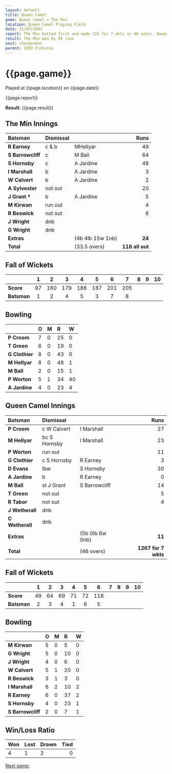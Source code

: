 ```yaml
---
layout: default
title: Queen Camel
game: Queen Camel v The Min
location: Queen Camel Playing Field
date: 31/07/1993
report: The Min batted first and made 225 for 7 wkts in 40 overs. Queen Camel replied with 126 for 7 wkts in 40 overs
result: The Min won by 99 runs
next: checkendon
parent: 1993 Fixtures
---
```


# {{page.game}}

Played at {{page.location}} on {{page.date}}

{{page.report}}

**Result:** {{page.result}}

## The Min Innings

| Batsman | Dismissal |  | Runs |
|:---|:---|---|---:|
| **R Earney** | c & b | MHellyar | 49 | 
| **S Barrowcliff** | c | M Ball | 64 | 
| **S Hornsby** | c | A Jardine | 48 | 
| **I Marshall** | b | A Jardine | 3 | 
| **W Calvert** | b | A Jardine | 2 | 
| **A Sylvester** | not out |  | 20 | 
| **J Grant &#8224;** | b | A Jardine | 5 | 
| **M Kirwan** | run out |  | 4 | 
| **R Beswick** | not out |  | 6 | 
| **J Wright** | dnb |  |  |
| **G Wright** | dnb |  |  |
| **Extras** | | (4b 4lb 15w 1nb) | **24** | 
| **Total** | | (33.5 overs) | ****118 all out**** | 

## Fall of Wickets

| | 1 | 2 | 3 | 4 | 5 | 6 | 7 | 8 | 9 | 10 |
|---|:---:|:---:|:---:|:---:|:---:|:---:|:---:|:---:|:---:|:---:|
| **Score** | 97 | 160 | 179 | 186 | 187 | 201 | 205 |  |  |  |
| **Batsman** | 1 | 2 | 4 | 5 | 3 | 7 | 8 |  |  |  |

## Bowling

| | O | M | R | W |
|---|:---|:---|:---|:---|
| **P Croom** | 7 | 0 | 25 | 0 |
| **T Green** | 6 | 0 | 19 | 0 |
| **G Clothier** | 8 | 0 | 43 | 0 |
| **M Hellyar** | 8 | 0 | 48 | 1 |
| **M Ball** | 2 | 0 | 15 | 1 |
| **P Worton** | 5 | 1 | 34 | 40 |
| **A Jardine** | 4 | 0 | 23 | 4 |


## Queen Camel Innings

| Batsman | Dismissal |  | Runs |
|:---|:---|---|---:|
| **P Croom** | c W Calvert | I Marshall | 27 | 
| **M Hellyar** | bc S Hornsby | I Marshall | 23 | 
| **P Worton** | run out |  | 11 | 
| **G Clothier** | c S Hornsby | R Earney | 3 | 
| **D Evans** | lbw | S Hornsby | 30 | 
| **A Jardine** | b | R Earney | 0 |
| **M Ball** | st J Grant | S Barrowcliff | 14 | 
| **T Green** | not out |  | 5 |
| **R Tabor** | not out |  | 4 | 
| **J Wetherall** | dnb |  |  | 
| **C Wetherall** | dnb |  |  |
| **Extras** | | (5b 0lb 6w 0nb) | **11** | 
| **Total** | | (46 overs) | ****1267 for 7 wkts**** | 

## Fall of Wickets

| | 1 | 2 | 3 | 4 | 5 | 6 | 7 | 8 | 9 | 10 |
|---|:---:|:---:|:---:|:---:|:---:|:---:|:---:|:---:|:---:|:---:|
| **Score** | 49 | 64 | 69 | 71 | 72 | 118 |  |  |  |  |
| **Batsman** | 2 | 3 | 4 | 1 | 6 | 5 |  |  |  |  |

## Bowling

| | O | M | R | W |
|---|:---|:---|:---|:---|
| **M Kirwan** | 5 | 0 | 5 | 0 | 
| **G Wright** | 5 | 0 | 10 | 0 | 
| **J Wright** | 4 | 0 | 6 | 0 | 
| **W Calvert** | 5 | 1 | 20 | 0 | 
| **R Beswick** | 3 | 1 | 3 | 0 |
| **I Marshall** | 6 | 2 | 10 | 2 |
| **R Earney** | 6 | 0 | 37 | 2 |
| **S Hornsby** | 4 | 0 | 23 | 1 |
| **S Barrowcliff** | 2 | 0 | 7 | 1 |

## Win/Loss Ratio

| Won | Lost | Drawn | Tied |
|:---|:---|:---|---:|
| 4 | 1 | 2 | 0 |

[Next game:]({{page.next}})